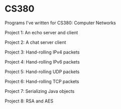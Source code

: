 # CS380
Programs I've written for CS380: Computer Networks

Project 1: An echo server and client

Project 2: A chat server client

Project 3: Hand-rolling IPv4 packets

Project 4: Hand-rolling IPv6 packets

Project 5: Hand-rolling UDP packets

Project 6: Hand-rolling TCP packets

Project 7: Serializing Java objects

Project 8: RSA and AES
